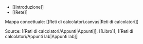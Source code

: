- [[Introduzione]]
- [[Rete]]

Mappa concettuale: [[Reti di calcolatori.canvas|Reti di calcolatori]]

Source: [[Reti di calcolatori/Appunti|Appunti]], [[Libro]], [[Reti di calcolatori/Appunti lab|Appunti lab]]